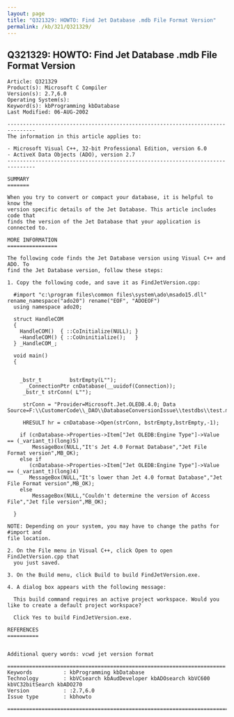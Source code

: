 ```yaml
---
layout: page
title: "Q321329: HOWTO: Find Jet Database .mdb File Format Version"
permalink: /kb/321/Q321329/
---
```


## Q321329: HOWTO: Find Jet Database .mdb File Format Version

	Article: Q321329
	Product(s): Microsoft C Compiler
	Version(s): 2.7,6.0
	Operating System(s): 
	Keyword(s): kbProgramming kbDatabase
	Last Modified: 06-AUG-2002
	
	-------------------------------------------------------------------------------
	The information in this article applies to:
	
	- Microsoft Visual C++, 32-bit Professional Edition, version 6.0 
	- ActiveX Data Objects (ADO), version 2.7 
	-------------------------------------------------------------------------------
	
	SUMMARY
	=======
	
	When you try to convert or compact your database, it is helpful to know the
	version specific details of the Jet Database. This article includes code that
	finds the version of the Jet Database that your application is connected to.
	
	MORE INFORMATION
	================
	
	The following code finds the Jet Database version using Visual C++ and ADO. To
	find the Jet Database version, follow these steps:
	
	1. Copy the following code, and save it as FindJetVersion.cpp:
	
	  #import "c:\program files\common files\system\ado\msado15.dll" rename_namespace("ado20") rename("EOF", "ADOEOF")
	  using namespace ado20;
	
	  struct HandleCOM
	  {
	  	HandleCOM()  { ::CoInitialize(NULL); }
	  	~HandleCOM() { ::CoUninitialize();   }
	  } _HandleCOM_;
	
	  void main()
	  {
	     
	  	
	  	_bstr_t			bstrEmpty(L"");
	      _ConnectionPtr cnDatabase(__uuidof(Connection));
	     _bstr_t strConn( L""); 
	  	
	     strConn = "Provider=Microsoft.Jet.OLEDB.4.0; Data Source=F:\\CustomerCode\\_DAO\\DatabaseConversionIssue\\testdbs\\test.mdb";
	     
	     HRESULT hr = cnDatabase->Open(strConn, bstrEmpty,bstrEmpty,-1);
	
	  	if (cnDatabase->Properties->Item["Jet OLEDB:Engine Type"]->Value == (_variant_t)(long)5)
	  		MessageBox(NULL,"It's Jet 4.0 Format Database","Jet File Format version",MB_OK);
	  	else if
	  	   (cnDatabase->Properties->Item["Jet OLEDB:Engine Type"]->Value == (_variant_t)(long)4)
	  	   MessageBox(NULL,"It's lower than Jet 4.0 format Database","Jet File Format version",MB_OK);
	  	else 
	  		MessageBox(NULL,"Couldn't determine the version of Access File","Jet file version",MB_OK);
	
	  }
	
	NOTE: Depending on your system, you may have to change the paths for #import and
	file location.
	
	2. On the File menu in Visual C++, click Open to open FindJetVersion.cpp that
	  you just saved.
	
	3. On the Build menu, click Build to build FindJetVersion.exe.
	
	4. A dialog box appears with the following message:
	
	  This build command requires an active project workspace. Would you like to create a default project workspace?
	
	  Click Yes to build FindJetVersion.exe.
	
	REFERENCES
	==========
	
	
	Additional query words: vcwd jet version format
	
	======================================================================
	Keywords          : kbProgramming kbDatabase 
	Technology        : kbVCsearch kbAudDeveloper kbADOsearch kbVC600 kbVC32bitSearch kbADO270
	Version           : :2.7,6.0
	Issue type        : kbhowto
	
	=============================================================================
	
